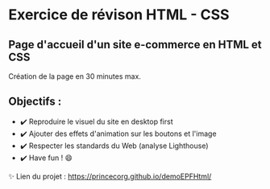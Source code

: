 # Exercice de révison HTML - CSS
## Page d'accueil d'un site e-commerce en HTML et CSS
Création de la page en 30 minutes max.
## Objectifs :
-  :heavy_check_mark:	Reproduire le visuel du site en desktop first
-  :heavy_check_mark:	Ajouter des effets d'animation sur les boutons et l'image
-  :heavy_check_mark:	Respecter les standards du Web (analyse Lighthouse)
-  :heavy_check_mark:	Have fun ! :smile:

:sparkles: Lien du projet : https://princecorg.github.io/demoEPFHtml/
